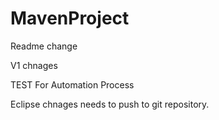 # MavenProject

Readme change

V1 chnages

TEST For Automation Process

Eclipse chnages needs to push to git repository.